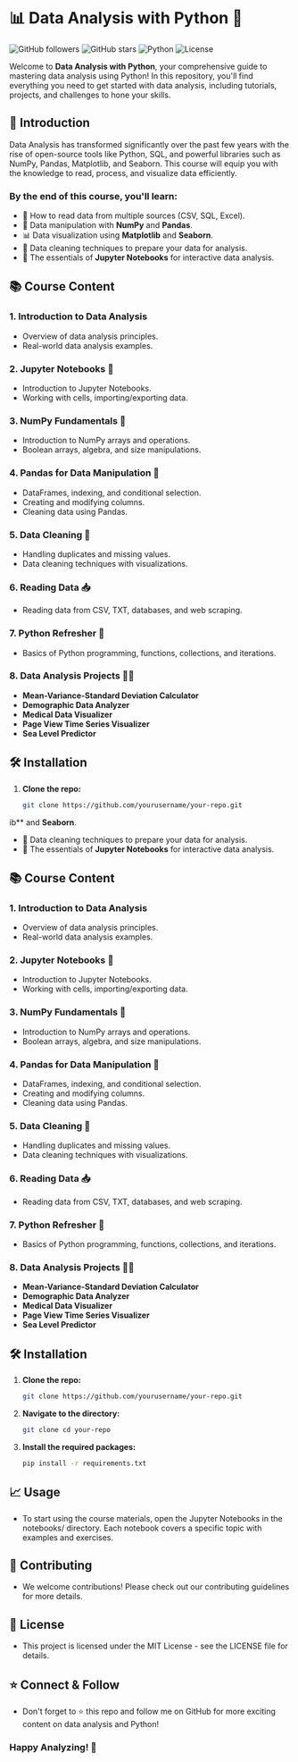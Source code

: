# 📊 Data Analysis with Python 🐍

![GitHub followers](https://img.shields.io/github/followers/vishInAi?style=social)
![GitHub stars](https://img.shields.io/github/stars/vishInAi/Data-Analysis-Py?style=social)
![Python](https://img.shields.io/badge/Python-3.8%2B-blue)
![License](https://img.shields.io/github/license/vishInAi/Data-Analysis-Py)

Welcome to **Data Analysis with Python**, your comprehensive guide to mastering data analysis using Python! In this repository, you'll find everything you need to get started with data analysis, including tutorials, projects, and challenges to hone your skills.

## 🚀 Introduction

Data Analysis has transformed significantly over the past few years with the rise of open-source tools like Python, SQL, and powerful libraries such as NumPy, Pandas, Matplotlib, and Seaborn. This course will equip you with the knowledge to read, process, and visualize data efficiently.

### By the end of this course, you'll learn:
- 📂 How to read data from multiple sources (CSV, SQL, Excel).
- 🧮 Data manipulation with **NumPy** and **Pandas**.
- 📊 Data visualization using **Matplotlib** and **Seaborn**.
- 🧹 Data cleaning techniques to prepare your data for analysis.
- 📝 The essentials of **Jupyter Notebooks** for interactive data analysis.

## 📚 Course Content

### 1. Introduction to Data Analysis
- Overview of data analysis principles.
- Real-world data analysis examples.

### 2. Jupyter Notebooks 📓
- Introduction to Jupyter Notebooks.
- Working with cells, importing/exporting data.

### 3. NumPy Fundamentals 🔢
- Introduction to NumPy arrays and operations.
- Boolean arrays, algebra, and size manipulations.

### 4. Pandas for Data Manipulation 🐼
- DataFrames, indexing, and conditional selection.
- Creating and modifying columns.
- Cleaning data using Pandas.

### 5. Data Cleaning 🧹
- Handling duplicates and missing values.
- Data cleaning techniques with visualizations.

### 6. Reading Data 📥
- Reading data from CSV, TXT, databases, and web scraping.

### 7. Python Refresher 🐍
- Basics of Python programming, functions, collections, and iterations.

### 8. Data Analysis Projects 🧑‍💻
- **Mean-Variance-Standard Deviation Calculator**
- **Demographic Data Analyzer**
- **Medical Data Visualizer**
- **Page View Time Series Visualizer**
- **Sea Level Predictor**

## 🛠️ Installation

1. **Clone the repo:**
   ```bash
   git clone https://github.com/yourusername/your-repo.git

ib** and **Seaborn**.
- 🧹 Data cleaning techniques to prepare your data for analysis.
- 📝 The essentials of **Jupyter Notebooks** for interactive data analysis.

## 📚 Course Content

### 1. Introduction to Data Analysis
- Overview of data analysis principles.
- Real-world data analysis examples.

### 2. Jupyter Notebooks 📓
- Introduction to Jupyter Notebooks.
- Working with cells, importing/exporting data.

### 3. NumPy Fundamentals 🔢
- Introduction to NumPy arrays and operations.
- Boolean arrays, algebra, and size manipulations.

### 4. Pandas for Data Manipulation 🐼
- DataFrames, indexing, and conditional selection.
- Creating and modifying columns.
- Cleaning data using Pandas.

### 5. Data Cleaning 🧹
- Handling duplicates and missing values.
- Data cleaning techniques with visualizations.

### 6. Reading Data 📥
- Reading data from CSV, TXT, databases, and web scraping.

### 7. Python Refresher 🐍
- Basics of Python programming, functions, collections, and iterations.

### 8. Data Analysis Projects 🧑‍💻
- **Mean-Variance-Standard Deviation Calculator**
- **Demographic Data Analyzer**
- **Medical Data Visualizer**
- **Page View Time Series Visualizer**
- **Sea Level Predictor**

## 🛠️ Installation

1. **Clone the repo:**
   ```bash
   git clone https://github.com/yourusername/your-repo.git

2. **Navigate to the directory:**
   ```bash
   git clone cd your-repo

3. **Install the required packages:**
   ```bash
   pip install -r requirements.txt

## 📈 Usage
- To start using the course materials, open the Jupyter Notebooks in the notebooks/ directory. Each notebook covers a specific topic with examples and exercises.

## 🤝 Contributing
- We welcome contributions! Please check out our contributing guidelines for more details.

## 📜 License
- This project is licensed under the MIT License - see the LICENSE file for details.

## ⭐ Connect & Follow
- Don't forget to ⭐ this repo and follow me on GitHub for more exciting content on data analysis and Python!

### Happy Analyzing! 🚀


